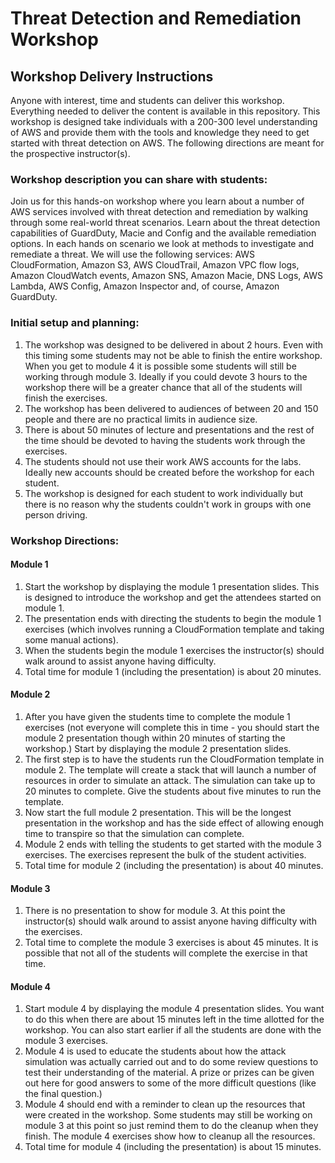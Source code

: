 # Threat Detection and Remediation Workshop
## Workshop Delivery Instructions

Anyone with interest, time and students can deliver this workshop. Everything needed to deliver the content is available in this repository. This workshop is designed take individuals with a 200-300 level understanding of AWS and provide them with the tools and knowledge they need to get started with threat detection on AWS. The following directions are meant for the prospective instructor(s).

### Workshop description you can share with students:
Join us for this hands-on workshop where you learn about a number of AWS services involved with threat detection and remediation by walking through some real-world threat scenarios. Learn about the threat detection capabilities of GuardDuty, Macie and Config and the available remediation options. In each hands on scenario we look at methods to investigate and remediate a threat. We will use the following services: AWS CloudFormation, Amazon S3, AWS CloudTrail, Amazon VPC flow logs, Amazon CloudWatch events, Amazon SNS, Amazon Macie, DNS Logs, AWS Lambda, AWS Config, Amazon Inspector and, of course, Amazon GuardDuty. 

### Initial setup and planning:

1. The workshop was designed to be delivered in about 2 hours. Even with this timing some students may not be able to finish the entire workshop. When you get to module 4 it is possible some students will still be working through module 3. Ideally if you could devote 3 hours to the workshop there will be a greater chance that all of the students will finish the exercises. 
2. The workshop has been delivered to audiences of between 20 and 150 people and there are no practical limits in audience size.
3. There is about 50 minutes of lecture and presentations and the rest of the time should be devoted to having the students work through the exercises.
4. The students should not use their work AWS accounts for the labs. Ideally new accounts should be created before the workshop for each student.
5. The workshop is designed for each student to work individually but there is no reason why the students couldn't work in groups with one person driving.

### Workshop Directions:

#### Module 1
	
1. Start the workshop by displaying the module 1 presentation slides. This is designed to introduce the workshop and get the attendees started on module 1. 
2. The presentation ends with directing the students to begin the module 1 exercises (which involves running a CloudFormation template and taking some manual actions). 
4. When the students begin the module 1 exercises the instructor(s) should walk around to assist anyone having difficulty. 
5. Total time for module 1 (including the presentation) is about 20 minutes. 
	
#### Module 2

1. After you have given the students time to complete the module 1 exercises (not everyone will complete this in time - you should start the module 2 presentation though within 20 minutes of starting the workshop.) Start by displaying the module 2 presentation slides. 
2. The first step is to have the students run the CloudFormation template in module 2. The template will create a stack that will launch a number of resources in order to simulate an attack. The simulation can take up to 20 minutes to complete. Give the students about five minutes to run the template.
3. Now start the full module 2 presentation. This will be the longest presentation in the workshop and has the side effect of allowing enough time to transpire so that the simulation can complete.
4. Module 2 ends with telling the students to get started with the module 3 exercises. The exercises represent the bulk of the student activities. 
5. Total time for module 2 (including the presentation) is about 40 minutes.
	
#### Module 3

1. There is no presentation to show for module 3. At this point the instructor(s) should walk around to assist anyone having difficulty with the exercises. 
2. Total time to complete the module 3 exercises is about 45 minutes. It is possible that not all of the students will complete the exercise in that time.
	
#### Module 4

1. Start module 4 by displaying the module 4 presentation slides. You want to do this when there are about 15 minutes left in the time allotted for the workshop. You can also start earlier if all the students are done with the module 3 exercises.
2. Module 4 is used to educate the students about how the attack simulation was actually carried out and to do some review questions to test their understanding of the material. A prize or prizes can be given out here for good answers to some of the more difficult questions (like the final question.)
3. Module 4 should end with a reminder to clean up the resources that were created in the workshop. Some students may still be working on module 3 at this point so just remind them to do the cleanup when they finish. The module 4 exercises show how to cleanup all the resources.
4. Total time for module 4 (including the presentation) is about 15 minutes.		 